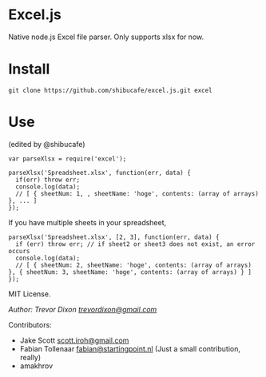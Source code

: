 Excel.js
========

Native node.js Excel file parser. Only supports xlsx for now.

Install
=======
    git clone https://github.com/shibucafe/excel.js.git excel

Use
====
(edited by @shibucafe)

    var parseXlsx = require('excel'); 

    parseXlsx('Spreadsheet.xlsx', function(err, data) {
      if(err) throw err;
      console.log(data);
      // [ { sheetNum: 1, , sheetName: 'hoge', contents: (array of arrays) }, ... ]
    });

If you have multiple sheets in your spreadsheet,

    parseXlsx('Spreadsheet.xlsx', [2, 3], function(err, data) {
      if (err) throw err; // if sheet2 or sheet3 does not exist, an error occurs
      console.log(data);
      // [ { sheetNum: 2, sheetName: 'hoge', contents: (array of arrays) }, { sheetNum: 3, sheetName: 'hoge', contents: (array of arrays) } ]
    });
    

MIT License.

*Author: Trevor Dixon <trevordixon@gmail.com>*

Contributors: 
- Jake Scott <scott.iroh@gmail.com>
- Fabian Tollenaar <fabian@startingpoint.nl> (Just a small contribution, really)
- amakhrov
